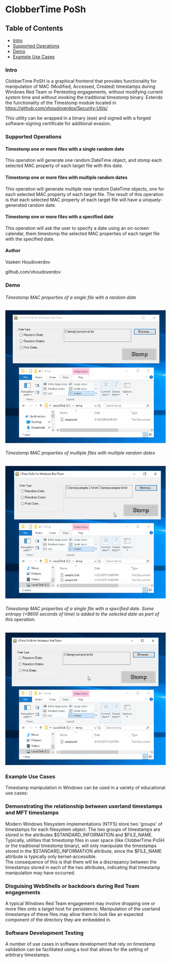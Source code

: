 # ClobberTime PoSh

## Table of Contents
* [Intro](#intro)
* [Supported Operations](#operations)
* [Demo](#demo)
* [Example Use Cases](#use-cases)

### <a name="intro"></a>Intro
ClobberTime PoSH is a graphical frontend that provides functionality for manipulation of MAC (Modified, Accessed, Created) timestamps during Windows Red Team or Pentesting engagements, without modifying current system time and without invoking the traditional timestomp binary.  Extends the functionality of the Timestomp module located in https://github.com/vhoudoverdov/Security-Utils/

This utility can be wrapped in a binary (exe) and signed with a forged software-signing certificate for additional evasion.

### <a name="operations"></a>Supported Operations
#### Timestomp one or more files with a single random date
This operation will generate one random DateTime object, and stomp each selected MAC property of each target file with this date.

#### Timestomp one or more files with multiple random dates
This operation will generate multiple new random DateTime objects, one for each selected MAC property of each target file.  The result of this operation is that each selected MAC property of each target file will have a uniquely-generated random date.

#### Timestomp one or more files with a specified date
This operation will ask the user to specify a date using an on-screen calendar, them timestomp the selected MAC properties of each target file with the specified date.

#### Author
Vasken Houdoverdov

github.com/vhoudoverdov

### <a name="demo"></a>Demo
###### Timestomp MAC properties of a single file with a random date

![](demo/demo-single-file-single-date.gif)

###### Timestomp MAC properties of multiple files with multiple random dates

![](demo/demo-multiple-files-multiple-dates.gif)

###### Timestomp MAC properties of a single file with a specified date. Some entropy (<8600 seconds of time) is added to the selected date as part of this operation.

![](demo/demo-single-file-specific-date.gif)


### <a name="use-cases"></a>Example Use Cases
Timestamp manipulation in Windows can be used in a variety of educational use cases:
### Demonstrating the relationship between userland timestamps and MFT timestamps
Modern Windows filesystem implementations (NTFS) store two 'groups' of timestamps for each filesystem object.  The two groups of timestamps are stored in the attributes $STANDARD_INFORMATION and $FILE_NAME.  Typically, utilities that timestomp files in user space (like ClobberTime PoSH or the traditional timestomp binary), will only manipulate the timestamps stored in the $STANDARD_INFORMATION attribute, since the $FILE_NAME attribute is typically only kernel-accessible.  
The consequence of this is that there will be a discrepancy between the timestamps stored in each of the two attributes, indicating that timestamp manipulation may have occurred.

### Disguising WebShells or backdoors during Red Team engagements
A typical Windows Red Team engagement may involve dropping one or more files onto a target host for persistence.  Manipulation of the userland timestamps of these files may allow them to look like an expected component of the directory they are embedded in.

### Software Development Testing
A number of use cases in software development that rely on timestamp validation can be facilitated using a tool that allows for the setting of arbitrary timestamps.
